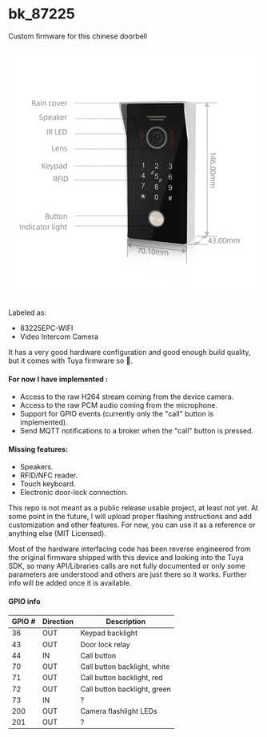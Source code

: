 
# bk_87225

Custom firmware for this chinese doorbell

![device picture](device.jpg?raw=true)

Labeled as:
- 83225EPC-WIFI
- Video Intercom Camera

It has a very good hardware configuration and good enough build quality, but it comes with Tuya firmware so 🤮.

#### For now I have implemented :
- Access to the raw H264 stream coming from the device camera.
- Access to the raw PCM audio coming from the microphone.
- Support for GPIO events (currently only the "call" button is implemented).
- Send MQTT notifications to a broker when the "call" button is pressed.

#### Missing features:
- Speakers.
- RFID/NFC reader.
- Touch keyboard.
- Electronic door-lock connection.

This repo is not meant as a public release usable project, at least not yet. At some point in the future, I will upload proper flashing instructions and add customization and other features. For now, you can use it as a reference or anything else (MIT Licensed).

Most of the hardware interfacing code has been reverse engineered from the original firmware shipped with this device and looking into the Tuya SDK, so many API/Libraries calls are not fully documented or only some parameters are understood and others are just there so it works. Further info will be added once it is available.
 
#### GPIO info
 
| GPIO # | Direction | Description |
|--|--|--|
| 36 | OUT | Keypad backlight |
| 43 | OUT | Door lock relay |
| 44 | IN | Call button |
| 70 | OUT | Call button backlight, white |
| 71 | OUT | Call button backlight, red |
| 72 | OUT | Call button backlight, green |
| 73 | IN | ? |
| 200 | OUT | Camera flashlight LEDs |
| 201 | OUT | ? |
